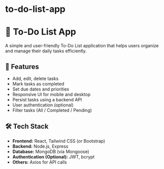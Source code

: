 # to-do-list-app
# 📝 To-Do List App

A simple and user-friendly To-Do List application that helps users organize and manage their daily tasks efficiently.

## 🚀 Features

- Add, edit, delete tasks
- Mark tasks as completed
- Set due dates and priorities
- Responsive UI for mobile and desktop
- Persist tasks using a backend API
- User authentication (optional)
- Filter tasks (All / Completed / Pending)

## 🛠️ Tech Stack

- **Frontend:** React, Tailwind CSS (or Bootstrap)
- **Backend:** Node.js, Express
- **Database:** MongoDB (via Mongoose)
- **Authentication (Optional):** JWT, bcrypt
- **Others:** Axios for API calls

